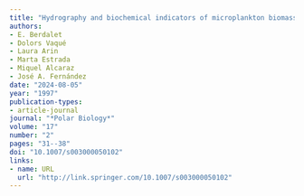 ```yaml
---
title: "Hydrography and biochemical indicators of microplankton biomass in the Bransfield Strait (Antarctica) during January 1994"
authors:
- E. Berdalet
- Dolors Vaqué
- Laura Arin
- Marta Estrada
- Miquel Alcaraz
- José A. Fernández
date: "2024-08-05"
year: "1997"
publication-types:
- article-journal
journal: "*Polar Biology*"
volume: "17"
number: "2"
pages: "31--38"
doi: "10.1007/s003000050102"
links:
- name: URL
  url: "http://link.springer.com/10.1007/s003000050102"
---
```

